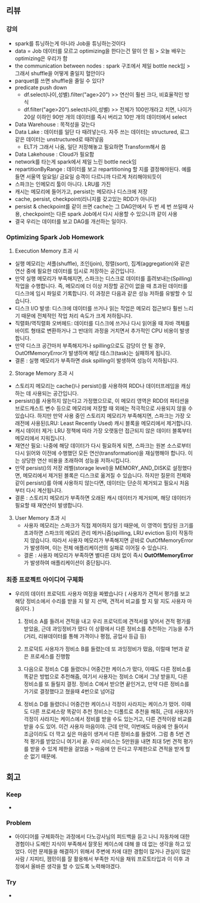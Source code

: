 ## 리뷰
### 강의
- spark를 튜닝하는게 아니라 Job을 튜닝하는것이다
- data = Job 데이터를 모르고 optimizing을 한다는건 말이 안 됨 > 오늘 배우는 optimizing은 우리가 함
- the communication between nodes : spark 구조에서 제일 bottle neck임 > 그래서 shuffle을 어떻게 줄일지 혈안이다
- parquet를 쓰면 shuffle을 줄일 수 있다?
- predicate push down
  - df.select(나이,성별).filter("age>20") >> 연산이 훨씬 크다, 비효율적인 방식
  - df.filter("age>20").select(나이,성별) >> 전체가 100만개라고 치면, 나이가 20살 이하인 90만 개의 데이터를 즉시 버리고 10만 개의 데이터에서 select
- Data Warehouse : 목적성을 갖는다
- Data Lake : 데이터를 일단 다 때려넣는다. 자주 쓰는 데이터는 structured, 로그 같은 데이터는 unstructured로 때려넣음
  - ELT가 그래서 나옴, 일단 저장해놓고 필요하면 Transform해서 씀
- Data Lakehouse : Cloud가 필요함
- network를 타는게 spark에서 제일 느린 bottle neck임
- repartitionByRange : 데이터를 보고 repartitioning 할 지를 결정해야된다. 예를 들면 서울역 일요일/ 금요일 승객이 다르니까 다르게 처리해야되듯이
- 스파크는 인메모리 툴이 아니다. LRU를 가진
- 캐시는 메모리에 들어가고, persist는 메모리나 디스크에 저장
- cache, persist, checkpoint(리니지를 갖고있는 RDD가 아니다)
- persist & checkpoint를 같이 쓰면 cache는 그 DAG안에서 두 번 세 번 쓰일때 사용, checkpoint는 다른 spark Job에서 다시 사용할 수 있으니까 같이 사용
- 결국 우리는 데이터를 보고 DAG를 개선하는 일이다.

### Optimizing Spark Job Homework

1. Execution Memory 초과 시
  - 실행 메모리는 셔플(shuffle), 조인(join), 정렬(sort), 집계(aggregation)와 같은 연산 중에 필요한 데이터를 임시로 저장하는 공간입니다.
  - 만약 실행 메모리가 부족해지면, 스파크는 디스크로 데이터를 흘려보내는(Spilling) 작업을 수행합니다. 즉, 메모리에 더 이상 저장할 공간이 없을 때 초과된 데이터를 디스크에 임시 파일로 기록합니다. 이 과정은 다음과 같은 성능 저하를 유발할 수 있습니다.
  - 디스크 I/O 발생: 디스크에 데이터를 쓰거나 읽는 작업은 메모리 접근보다 훨씬 느리기 때문에 전체적인 작업 처리 속도가 크게 저하됩니다.
  - 직렬화/역직렬화 오버헤드: 데이터를 디스크에 쓰거나 다시 읽어올 때 자바 객체를 바이트 형태로 변환하거나 그 반대의 과정을 거치면서 추가적인 CPU 비용이 발생합니다.
  - 만약 디스크 공간마저 부족해지거나 spilling으로도 감당이 안 될 경우, OutOfMemoryError가 발생하며 해당 태스크(task)는 실패하게 됩니다.
  - 결론 : 실행 메모리가 부족하면 disk spilling이 발생하여 성능이 저하됩니다.

2. Storage Memory 초과 시
  - 스토리지 메모리는 cache()나 persist()를 사용하여 RDD나 데이터프레임을 캐싱하는 데 사용되는 공간입니다.
  - persist()를 사용하지 않는다고 가정했으므로, 이 메모리 영역은 RDD의 파티션을 브로드캐스트 변수 등으로 메모리에 저장할 때 외에는 적극적으로 사용되지 않을 수 있습니다. 하지만 만약 사용 중인 스토리지 메모리가 부족해지면, 스파크는 가장 오래전에 사용된(LRU: Least Recently Used) 캐시 블록을 메모리에서 제거합니다.
  - 캐시 데이터 제거: LRU 정책에 따라 가장 오랫동안 접근되지 않은 데이터 블록부터 메모리에서 지워집니다.
  - 재연산 필요: 나중에 해당 데이터가 다시 필요하게 되면, 스파크는 원본 소스로부터 다시 읽어와 이전에 수행했던 모든 연산(transformation)을 재실행해야 합니다. 이는 상당한 연산 비용을 초래하여 성능을 저하시킵니다.
  - 만약 persist()의 저장 레벨(storage level)을 MEMORY_AND_DISK로 설정했다면, 메모리에서 제거된 블록은 디스크로 옮겨질 수 있습니다. 하지만 질문의 전제와 같이 persist()를 아예 사용하지 않는다면, 데이터는 단순히 제거되고 필요시 처음부터 다시 계산됩니다.
  - 결론 : 스토리지 메모리가 부족하면 오래된 캐시 데이터가 제거되며, 해당 데이터가 필요할 때 재연산이 발생합니다.

3. User Memory 초과 시
   - 사용자 메모리는 스파크가 직접 제어하지 않기 때문에, 이 영역이 할당된 크기를 초과하면 스파크의 메모리 관리 메커니즘(spilling, LRU eviction 등)이 작동하지 않습니다. 따라서 사용자 메모리가 부족해지면 곧바로 OutOfMemoryError가 발생하며, 이는 전체 애플리케이션의 실패로 이어질 수 있습니다.
   - 결론 : 사용자 메모리가 부족하면 별다른 대처 없이 즉시 **OutOfMemoryError**가 발생하여 애플리케이션이 중단됩니다.

### 최종 프로젝트 아이디어 구체화

- 우리의 데이터 프로덕트 사용자 여정을 짜봤습니다 ( 사용자가 견적서 평가를 보고 해당 정비소에서 수리를 받을 지 말 지 선택, 견적서 비교를 할 지 말 지도 사용자 마음이다. )
  1. 정비소 A를 들려서 견적을 내고 우리 프로덕트에 견적서를 넣어서 견적 평가를 받았음, 근데 과잉정비가 떴다 이 상황에서 다른 정비소를 추천하는 기능을 추가(거리, 리뷰데이터를 통해 가격이나 평점, 공업사 등급 등)
  
  2. 프로덕트 사용자가 정비소 B를 들렸는데 또 과잉정비가 떴음, 이럴때 1번과 같은 프로세스를 진행함
  
  3. 다음으로 정비소 C를 들렸더니 어중간한 케이스가 떴다, 이때도 다른 정비소를 똑같은 방법으로 추천해줌, 여기서 사용자는 정비소 C에서 그냥 받을지, 다른 정비소를 또 들릴지 결정. 정비소 C에서 받으면 끝인거고, 만약 다른 정비소를 가기로 결정했다고 쳤을때 4번으로 넘어감
  
  4. 정비소 D를 들렸더니 어중간한 케이스나 걱정이 사라지는 케이스가 떴어. 이때도 다른 프로세스랑 똑같이 추천 정비소는 디폴트로 추천을 해줘, 근데 사용자가 걱정이 사라지는 케이스에서 정비를 받을 수도 있는거고, 다른 견적이랑 비교를 받을 수도 있어. 이건 사용자 마음이야. 근데 만약, 이번에도 마음에 안 들어서 조금이라도 더 깍고 싶은 마음이 생겨서 다른 정비소를 들렸어. 그럼 총 5번 견적 평가를 받았으니 여기서 끝. 우리 서비스는 5만원을 내면 최대 5번 견적 평가를 받을 수 있게 제한을 걸었음 > 마음에 안 든다고 무제한으로 견적을 받게 할 순 없기 때문에.


## 회고
### Keep
- 

### Problem
- 아이디어를 구체화하는 과정에서 다노강사님의 피드백을 듣고 나니 자동차에 대한 경험이나 도메인 지식이 부족해서 잘못된 케이스에 대해 쓸 데 없는 생각을 하고 있었다. 이런 문제들을 해결하기 위해서 주변에 차에 대한 경험이 많거나 관심이 많은 사람 / 지피티, 잼민이를 잘 활용해서 부족한 지식을 채워 프로토타입과 이 이후 과정에서 올바른 생각을 할 수 있도록 노력해야겠다.

### Try
- 

